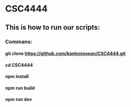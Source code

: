 # CSC4444

## This is how to run our scripts:

### Commans:
#### git clone https://github.com/kantoniosean/CSC4444.git
#### cd CSC4444
#### npm install
#### npm run build
#### npm run dev
